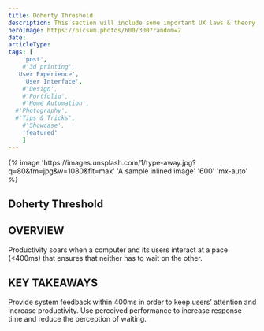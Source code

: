 ```yaml
---
title: Doherty Threshold
description: This section will include some important UX laws & theory
heroImage: https://picsum.photos/600/300?random=2
date:
articleType:
tags: [
	'post',
	#'3d printing',
  'User Experience',
	'User Interface',
	#'Design',
	#'Portfolio',
	#'Home Automation',
  #'Photography',
  #'Tips & Tricks',
	#'Showcase',
	'featured'
	]
---
```



<article>
{% image 'https://images.unsplash.com/1/type-away.jpg?q=80&fm=jpg&w=1080&fit=max' 'A sample inlined image' '600' 'mx-auto' %}

# Doherty Threshold

## OVERVIEW

Productivity soars when a computer and its users interact at a pace (<400ms) that ensures that neither has to wait on the other.

## KEY TAKEAWAYS

Provide system feedback within 400ms in order to keep users’ attention and increase productivity. Use perceived performance to increase response time and reduce the perception of waiting.

</article>
